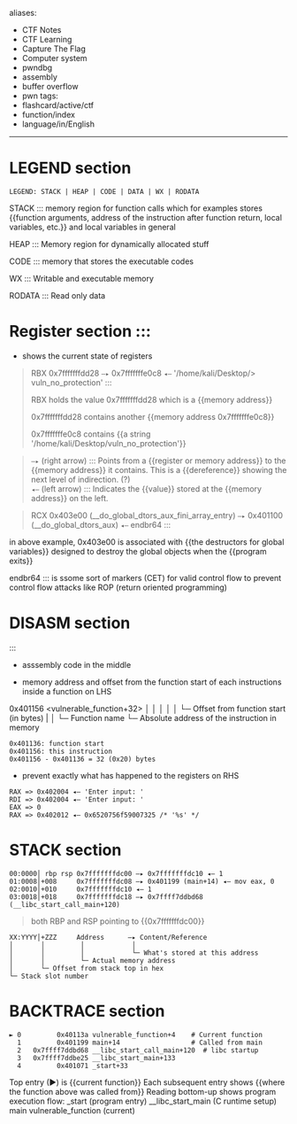aliases:
  - CTF Notes
  - CTF Learning
  - Capture The Flag
  - Computer system
  - pwndbg
  - assembly 
  - buffer overflow
  - pwn
tags:
  - flashcard/active/ctf
  - function/index
  - language/in/English
---

# LEGEND section
```
LEGEND: STACK | HEAP | CODE | DATA | WX | RODATA
```

STACK ::: memory region for function calls which for examples stores {{function arguments, address of the instruction after function return, local variables, etc.}} and local variables in general

HEAP ::: Memory region for dynamically allocated stuff

CODE ::: memory that stores the executable codes 

WX ::: Writable and executable memory 

RODATA ::: Read only data

# Register section :::
- shows the current state of registers

> RBX  0x7fffffffdd28 `—▸` 0x7fffffffe0c8 `◂—` '/home/kali/Desktop/> vuln_no_protection' :::
>
> RBX holds the value 0x7fffffffdd28 which is a {{memory address}}
>
> 0x7fffffffdd28 contains another {{memory address 0x7fffffffe0c8}}
>
> 0x7fffffffe0c8 contains {{a string '/home/kali/Desktop/vuln_no_protection'}}


> `—▸` (right arrow) ::: Points from a {{register or memory address}} to the {{memory address}} it contains. This is a {{dereference}} showing the next level of indirection. (?)  
> `◂—` (left arrow) ::: Indicates the {{value}} stored at the {{memory address}} on the left.


> RCX 0x403e00 (__do_global_dtors_aux_fini_array_entry) `—▸` 0x401100 (__do_global_dtors_aux) `◂—` endbr64 ::: 

in above example, 0x403e00 is associated with {{the destructors for global variables}} designed to destroy the global objects when the {{program exits}}

endbr64 ::: is ssome sort of markers (CET) for valid control flow to prevent control flow attacks like ROP (return oriented programming)


# DISASM section

::: 

- asssembly code in the middle 

- memory address and offset from the function start of each instructions inside a function on LHS

0x401156 <vulnerable_function+32>
│        │                    │
│        │                    └─ Offset from function start (in bytes)   |
│        └─ Function name
└─ Absolute address of the instruction in memory

```
0x401136: function start
0x401156: this instruction
0x401156 - 0x401136 = 32 (0x20) bytes
```


- prevent exactly what has happened to the registers on RHS

```
RAX => 0x402004 ◂— 'Enter input: '
RDI => 0x402004 ◂— 'Enter input: '
EAX => 0
RAX => 0x402012 ◂— 0x6520756f59007325 /* '%s' */

```


# STACK section 

```
00:0000│ rbp rsp 0x7fffffffdc00 —▸ 0x7fffffffdc10 ◂— 1
01:0008│+008     0x7fffffffdc08 —▸ 0x401199 (main+14) ◂— mov eax, 0
02:0010│+010     0x7fffffffdc10 ◂— 1
03:0018│+018     0x7fffffffdc18 —▸ 0x7ffff7ddbd68 (__libc_start_call_main+120)
```
> both RBP and RSP pointing to {{0x7fffffffdc00}}
```
XX:YYYY│+ZZZ     Address      —▸ Content/Reference
│       │         │            │
│       │         │            └─ What's stored at this address
│       │         └─ Actual memory address
│       └─ Offset from stack top in hex
└─ Stack slot number
```



# BACKTRACE section 

```
► 0         0x40113a vulnerable_function+4    # Current function
  1         0x401199 main+14                  # Called from main
  2   0x7ffff7ddbd68 __libc_start_call_main+120  # libc startup
  3   0x7ffff7ddbe25 __libc_start_main+133
  4         0x401071 _start+33
```

Top entry (►) is {{current function}}
Each subsequent entry shows {{where the function above was called from}}
Reading bottom-up shows program execution flow:
    _start (program entry)
    __libc_start_main (C runtime setup)
    main
    vulnerable_function (current)
